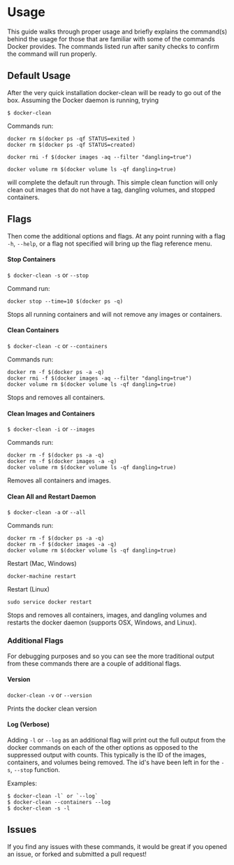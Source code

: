 # Usage
This guide walks through proper usage and briefly explains the command(s) behind the usage for those that are familiar with some of the commands Docker provides.  The commands listed run after sanity checks to confirm the command will run properly.

## Default Usage
After the very quick installation docker-clean will be ready to go out of the box.  Assuming the Docker daemon is running, trying

`$ docker-clean`

Commands run:

```
docker rm $(docker ps -qf STATUS=exited )
docker rm $(docker ps -qf STATUS=created)

docker rmi -f $(docker images -aq --filter "dangling=true")

docker volume rm $(docker volume ls -qf dangling=true)

```

will complete the default run through.  This simple clean function will only clean out images that do not have a tag, dangling volumes, and stopped containers.  

## Flags

Then come the additional options and flags.  At any point running with a flag `-h`, `--help`, or a flag not specified will bring up the flag reference menu.

#### Stop Containers

`$ docker-clean -s` or `--stop`

Command run:

```
docker stop --time=10 $(docker ps -q)
```

Stops all running containers and will not remove any images or containers.

#### Clean Containers

`$ docker-clean -c` or `--containers`

Commands run:

```
docker rm -f $(docker ps -a -q)
docker rmi -f $(docker images -aq --filter "dangling=true")
docker volume rm $(docker volume ls -qf dangling=true)
```
Stops and removes all containers.

#### Clean Images and Containers

`$ docker-clean -i` or `--images`

Commands run:

```
docker rm -f $(docker ps -a -q)
docker rm -f $(docker images -a -q)
docker volume rm $(docker volume ls -qf dangling=true)
```
Removes all containers and images.

#### Clean All and Restart Daemon

`$ docker-clean -a` or `--all`

Commands run:

```
docker rm -f $(docker ps -a -q)
docker rm -f $(docker images -a -q)
docker volume rm $(docker volume ls -qf dangling=true)
```
Restart (Mac, Windows)

`docker-machine restart`

Restart (Linux)

`sudo service docker restart`


Stops and removes all containers, images, and dangling volumes and restarts the docker daemon (supports OSX, Windows, and Linux).

### Additional Flags

For debugging purposes and so you can see the more traditional output from these commands there are a couple of additional flags.

#### Version
`docker-clean -v` or `--version`

Prints the docker clean version

#### Log (Verbose)
Adding `-l` or `--log` as an additional flag will print out the full output from the docker commands on each of the other options as opposed to the suppressed output with counts.  This typically is the ID of the images, containers, and volumes being removed.  The id's have been left in for the `-s`, `--stop` function.

Examples:
```
$ docker-clean -l` or `--log`
$ docker-clean --containers --log
$ docker-clean -s -l
```

## Issues
If you find any issues with these commands, it would be great if you opened an issue, or forked and submitted a pull request!
